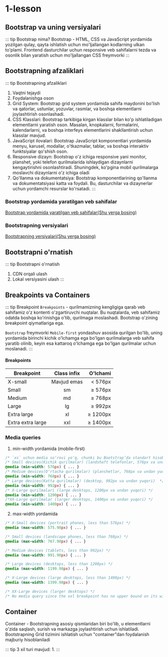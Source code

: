 # 1-lesson

## Bootstrap va uning versiyalari

::: tip Bootstrap nima? 
Bootstrap - HTML, CSS va JavaScript yordamida yozilgan qulay, qayta ishlatish uchun mo'ljallangan kodlarning ulkan to'plami. Frontend dasturchilar uchun responsive veb sahifalarni tezda va osonlik bilan yaratish uchun mo'ljallangan CSS freymvorki
:::

## Bootstrapning afzaliklari

::: tip Bootstrapning afzaliklari
1. Vaqtni tejaydi 
2. Foydalanishga oson
3. Grid System: Bootstrap grid system yordamida sahifa maydonini bo'lish va qatorlar, ustunlar, yozuvlar, rasmlar, va boshqa elementlarni joylashtirish osonlashadi.
4. CSS Klasslari: Bootstrap tarkibiga kirgan klasslar bilan ko'p ishlatiladigan elementlarni yaratish oson. Masalan, knopkalarni, formalarini, kalendarlarni, va boshqa interfeys elementlarini shakllantirish uchun klasslar mavjud.
5. JavaScript ilovalari: Bootstrap JavaScript komponentlari yordamida menyu, karusel, modallar, o'tkazmalar, tablar, va boshqa interaktiv funktsiyalar qo'shish oson.
6. Responsive dizayn: Bootstrap o'z ichiga responsive yani monitor, planshet, yoki telefon qurilmalarida ishlaydigan dizaynlarni kengaytirishni osonlashtiradi. Shuningdek, ko'pgina mobil qurilmalarga moslavchi dizaynlarni o'z ichiga oladi
7. Qo'llanma va dokumentatsiya: Bootstrap komponentlarining qo'llanma va dokumentatsiyasi katta va foydali. Bu, dasturchilar va dizaynerlar uchun yordamchi resurslar ko'rsatadi.
:::

### Bootstrap yordamida yaratilgan veb sahifalar

<a href="https://themes.getbootstrap.com/" target="_blank">Bootstrap yordamida yaratilgan veb sahifalar(Shu yerga bosing)</a>

### Bootstrapning versiyalari
<a href="https://getbootstrap.com/docs/versions/" target="_blank">Bootstrapning versiyalari(Shu yerga bosing)</a>

## Bootstrapni o'rnatish
::: tip Bootstrapni o'rnatish
1. CDN orqali ulash
2. Lokal versiyasini ulash
:::

## Breakpoints va Containers

::: tip Breakpoint
`Breakpoints` - qurilmamizning kengligiga qarab veb sahifamiz o'z kontenti o'zgartiruvchi nuqtalar. Bu nuqtalarda, veb sahifamiz odatda boshqa ko'rinishga o'tib, qurilmaga moslashadi. Bootstrap o'zining breakpoint qiymatlariga ega.

`Bootstrap` freymvorki `Mobile-first` yondashuv asosida qurilgan bo'lib, uning yordamida birinchi kichik o'lchamga ega bo'lgan qurilmalarga veb sahifa yaratib olinib, keyin esa kattaroq o'lchamga ega bo'lgan qurilmalar uchun moslanadi.
:::

#### Breakpoints

| Breakpoint            | Class infix    |  O'lchami     |
| --------------------- |:--------------:| -------------:|
| X-small     | Mavjud emas      |< 576px     |
| Small       | sm               | ≥ 576px    |
| Medium      | md               | ≥ 768px    |
| Large       | lg               | ≥ 992px    |
| Extra large | xl               | ≥ 1200px   |
| Extra extra large | xxl        | ≥ 1400px   |

### Media queries
1. min-width yordamida (mobile-first)
```css
/* `xs` uchun media soʻrovi yoʻq, chunki bu Bootstrap’da standart hisoblanadi */
/* Small devices(Kichik qurilmalar) (landshaft telefonlar, 576px va undan yuqori)  */
@media (min-width: 576px) { ... }
/* Medium devices(Oʻrtacha qurilmalar) (planshetlar, 768px va undan yuqori) */
@media (min-width: 768px) { ... }
/* Large devices(Katta qurilmalar) (desktop, 992px va undan yuqori)  */
@media (min-width: 992px) { ... }
/* X-Large qurilmalari (large desktops, 1200px va undan yuqori) */
@media (min-width: 1200px) { ... }
/*XX-Large qurilmalar (larger desktops, 1400px va undan yuqori) */
@media (min-width: 1400px) { ... }
```
2. max-width yordamida
```css
/* X-Small devices (portrait phones, less than 576px) */
@media (max-width: 575.98px) { ... }

/* Small devices (landscape phones, less than 768px) */
@media (max-width: 767.98px) { ... }

/* Medium devices (tablets, less than 992px) */
@media (max-width: 991.98px) { ... }

/* Large devices (desktops, less than 1200px) */
@media (max-width: 1199.98px) { ... }

/* X-Large devices (large desktops, less than 1400px) */
@media (max-width: 1399.98px) { ... }

/* XX-Large devices (larger desktops) */
/* No media query since the xxl breakpoint has no upper bound on its width */
```

## Container 

Container - Bootstrapning asosiy qismlaridan biri bo'lib, u elementlarni o'zida saqlash, surish va markazga joylashtirish uchun ishlatiladi. Bootstrapning Grid tizimini ishlatish uchun "container"dan foydalanish majburiy hisoblaniladi

::: tip 3 xil turi mavjud:
1. 
:::